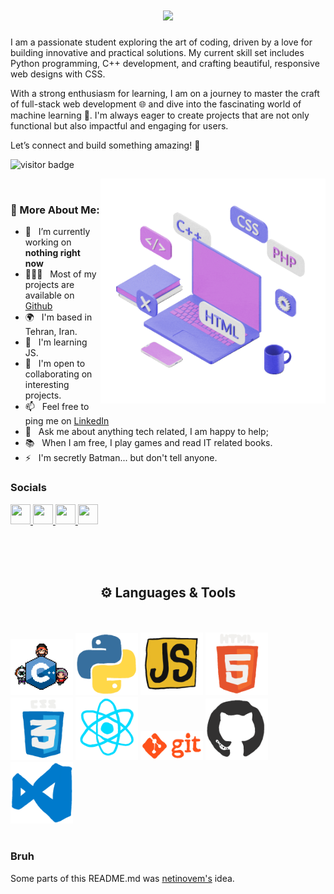<h1 align="center">
<img src="[https://github.com/0xParsaForge/0xParsaForge/blob/main/images/C++.gif](https://github.com/0xParsaForge/0xParsaForge/blob/main/0xParsaForge.mp4)">
</h1>

I am a passionate student exploring the art of coding, driven by a love for building innovative and practical solutions. My current skill set includes Python programming, C++ development, and crafting beautiful, responsive web designs with CSS.

With a strong enthusiasm for learning, I am on a journey to master the craft of full-stack web development 🌐 and dive into the fascinating world of machine learning 🤖. I'm always eager to create projects that are not only functional but also impactful and engaging for users.

Let’s connect and build something amazing! 🚀


![visitor badge](https://visitor-badge.laobi.icu/badge?page_id=0xParsaForge.0xParsaForge&left_color=grey&right_color=green) 

<img align="right" alt="GIF" src="https://github.com/0xParsaForge/0xParsaForge/blob/main/images/Web%20Development%20C%20Sticker%20by%20Putti%20Apps.gif" width="360px"/>
  <br>
  
### 🧐 More About Me:

- 🔭 &nbsp; I’m currently working on **nothing right now** 
- 👨🏻‍💻 &nbsp; Most of my projects are available on [Github](https://github.com/0xParsaForge?tab=repositories)
- 🌍 &nbsp;  I'm based in Tehran, Iran.
- 🧠  &nbsp; I'm learning JS.
- 🤝 &nbsp; I'm open to collaborating on interesting projects.
- 📫 &nbsp; Feel free to ping me on [LinkedIn](https://www.linkedin.com/in/parsa-akbari-970ba6349/)
- 💬 &nbsp; Ask me about anything tech related, I am happy to help;
- 📚 &nbsp; When I am free, I play games and read IT related books.
- ⚡ &nbsp; I'm secretly Batman... but don't tell anyone.



### Socials

<p align="left"> <a href="https://discord.com/users/im.zenitsu" target="_blank" rel="noreferrer"> <picture> <source media="(prefers-color-scheme: dark)" srcset="https://raw.githubusercontent.com/danielcranney/readme-generator/main/public/icons/socials/discord-dark.svg" /> <source media="(prefers-color-scheme: light)" srcset="https://raw.githubusercontent.com/danielcranney/readme-generator/main/public/icons/socials/discord.svg" /> <img src="https://raw.githubusercontent.com/danielcranney/readme-generator/main/public/icons/socials/discord.svg" width="32" height="32" /> </picture> </a> <a href="https://github.com/0xParsaForge" target="_blank" rel="noreferrer"> <picture> <source media="(prefers-color-scheme: dark)" srcset="https://raw.githubusercontent.com/danielcranney/readme-generator/main/public/icons/socials/github-dark.svg" /> <source media="(prefers-color-scheme: light)" srcset="https://raw.githubusercontent.com/danielcranney/readme-generator/main/public/icons/socials/github.svg" /> <img src="https://raw.githubusercontent.com/danielcranney/readme-generator/main/public/icons/socials/github.svg" width="32" height="32" /> </picture> </a> <a href="http://www.instagram.com/parsa_erorr404" target="_blank" rel="noreferrer"> <picture> <source media="(prefers-color-scheme: dark)" srcset="https://raw.githubusercontent.com/danielcranney/readme-generator/main/public/icons/socials/instagram-dark.svg" /> <source media="(prefers-color-scheme: light)" srcset="https://raw.githubusercontent.com/danielcranney/readme-generator/main/public/icons/socials/instagram.svg" /> <img src="https://raw.githubusercontent.com/danielcranney/readme-generator/main/public/icons/socials/instagram.svg" width="32" height="32" /> </picture> </a>  <a href="https://www.linkedin.com/in/parsa-akbari-970ba6349/" target="_blank" rel="noreferrer"> <picture> <source media="(prefers-color-scheme: dark)" srcset="https://raw.githubusercontent.com/danielcranney/readme-generator/main/public/icons/socials/linkedin-dark.svg" /> <source media="(prefers-color-scheme: light)" srcset="https://raw.githubusercontent.com/danielcranney/readme-generator/main/public/icons/socials/linkedin.svg" /> <img src="https://raw.githubusercontent.com/danielcranney/readme-generator/main/public/icons/socials/linkedin.svg" width="32" height="32" /> </picture> </a></p>


<br><br><br>

<h2 align="center"> ⚙️ Languages & Tools </h2>
<br><br>
<div align=left>
<img style="width: 100px" style="hieght: 100px" src="https://github.com/0xParsaForge/0xParsaForge/blob/main/images/C++.gif">
<img style="width: 100px" style="hieght: 100px" src="https://github.com/0xParsaForge/0xParsaForge/blob/main/images/Python.gif">
<img style="width: 100px" style="hieght: 100px" src="https://github.com/0xParsaForge/0xParsaForge/blob/main/images/React%20Js%20Sticker%20by%20EscuelaDevRock.gif">
<img style="width: 100px" style="hieght: 100px" src="https://github.com/0xParsaForge/0xParsaForge/blob/main/images/Js%20Html%20Sticker%20by%20codearock.gif">
<img style="width: 100px" style="hieght: 100px" src="https://github.com/0xParsaForge/0xParsaForge/blob/main/images/Style%20Css%20Sticker%20by%20codearock.gif">
<img style="width: 100px" style="hieght: 100px" src="https://github.com/0xParsaForge/0xParsaForge/blob/main/images/React%20Js%20Sticker%20by%20codearock.gif">
<img style="width: 100px" style="hieght: 100px" src="https://github.com/0xParsaForge/0xParsaForge/blob/main/images/Code%20Coding%20Sticker%20by%20EscuelaDevRock.gif">
<img style="width: 100px" style="hieght: 100px" src="https://github.com/0xParsaForge/0xParsaForge/blob/main/images/Githube.gif">
<img style="width: 100px" style="hieght: 100px" src="https://github.com/0xParsaForge/0xParsaForge/blob/main/images/VSCode.gif">
</div>
</br>



### Bruh
Some parts of this README.md was [netinovem's](https://github.com/netinovem) idea.
